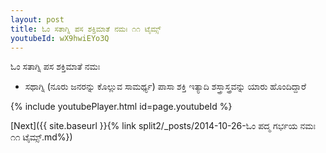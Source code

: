 ```yaml
---
layout: post
title: ಓಂ ಸತಾಗ್ನಿ ಪಸ ಶಕ್ತಿಮಾತೆ ನಮಃ ೧೧ ಟೈಮ್ಸ್
youtubeId: wX9hwiEYo3Q
---
```

 
 
 ಓಂ ಸತಾಗ್ನಿ ಪಸ ಶಕ್ತಿಮಾತೆ ನಮಃ  
 
 -  ಸಥಾಗ್ನಿ (ನೂರು ಜನರನ್ನು ಕೊಲ್ಲುವ ಸಾಮರ್ಥ್ಯ) ಪಾಸಾ ಶಕ್ತಿ ಇತ್ಯಾದಿ ಶಸ್ತ್ರಾಸ್ತ್ರವನ್ನು ಯಾರು ಹೊಂದಿದ್ದಾರೆ 
 
  
 
  
 
 
 
 
 
 


{% include youtubePlayer.html id=page.youtubeId %}
 
[Next]({{ site.baseurl }}{% link  split2/_posts/2014-10-26-ಓಂ ಪದ್ಮ ಗರ್ಭಯ ನಮಃ ೧೧ ಟೈಮ್ಸ್.md%})
 
